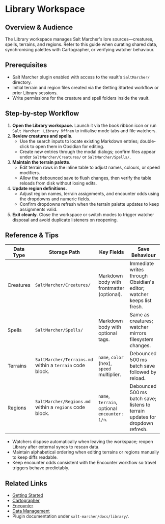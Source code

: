# Library Workspace

## Overview & Audience
The Library workspace manages Salt Marcher's lore sources—creatures, spells, terrains, and regions. Refer to this guide when curating shared data, synchronising palettes with Cartographer, or verifying watcher behaviour.

## Prerequisites
- Salt Marcher plugin enabled with access to the vault's `SaltMarcher/` directory.
- Initial terrain and region files created via the Getting Started workflow or prior Library sessions.
- Write permissions for the creature and spell folders inside the vault.

## Step-by-step Workflow
1. **Open the Library workspace.** Launch it via the book ribbon icon or run `Salt Marcher: Library öffnen` to initialise mode tabs and file watchers.
2. **Review creatures and spells.**
   - Use the search inputs to locate existing Markdown entries; double-click to open them in Obsidian for editing.
   - Create new entries through the modal dialogs; confirm files appear under `SaltMarcher/Creatures/` or `SaltMarcher/Spells/`.
3. **Maintain the terrain palette.**
   - Edit terrain rows in the inline table to adjust names, colours, or speed modifiers.
   - Allow the debounced save to flush changes, then verify the table reloads from disk without losing edits.
4. **Update region definitions.**
   - Adjust region names, terrain assignments, and encounter odds using the dropdowns and numeric fields.
   - Confirm dropdowns refresh when the terrain palette updates to keep assignments valid.
5. **Exit cleanly.** Close the workspace or switch modes to trigger watcher disposal and avoid duplicate listeners on reopening.

## Reference & Tips
| Data Type | Storage Path | Key Fields | Save Behaviour |
| --- | --- | --- | --- |
| Creatures | `SaltMarcher/Creatures/` | Markdown body with frontmatter (optional). | Immediate writes through Obsidian's editor; watcher keeps list fresh. |
| Spells | `SaltMarcher/Spells/` | Markdown body with optional tags. | Same as creatures; watcher mirrors filesystem changes. |
| Terrains | `SaltMarcher/Terrains.md` within a `terrain` code block. | `name`, `color` (hex), `speed` multiplier. | Debounced 500 ms batch save followed by reload. |
| Regions | `SaltMarcher/Regions.md` within a `regions` code block. | `name`, `terrain`, optional `encounter: 1/n`. | Debounced 500 ms batch save; listens to terrain updates for dropdown refresh. |

- Watchers dispose automatically when leaving the workspace; reopen Library after external syncs to rescan data.
- Maintain alphabetical ordering when editing terrains or regions manually to keep diffs readable.
- Keep encounter odds consistent with the Encounter workflow so travel triggers behave predictably.

## Related Links
- [Getting Started](./Getting-Started.md)
- [Cartographer](./Cartographer.md)
- [Encounter](./Encounter.md)
- [Data Management](./Data-Management.md)
- Plugin documentation under `salt-marcher/docs/library/`.
